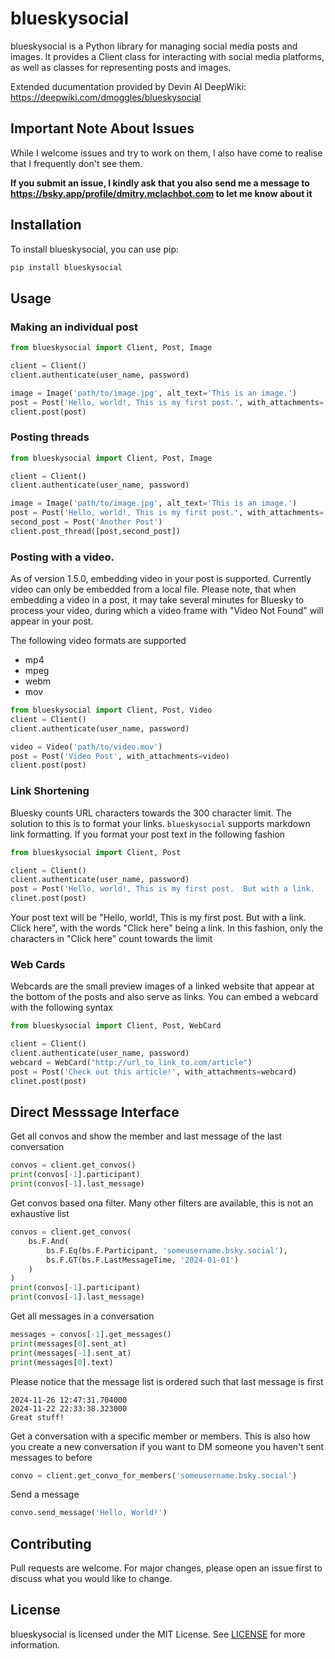 # blueskysocial

blueskysocial is a Python library for managing social media posts and images. It provides a Client class for interacting with social media platforms, as well as classes for representing posts and images.

Extended ducumentation provided by Devin AI DeepWiki: https://deepwiki.com/dmoggles/blueskysocial

## Important Note About Issues

While I welcome issues and try to work on them, I also have come to realise that I frequently don't see them. 

**If you submit an issue, I kindly ask that you also send me a message to https://bsky.app/profile/dmitry.mclachbot.com to let me know about it**

## Installation

To install blueskysocial, you can use pip:

```bash
pip install blueskysocial
```

## Usage

### Making an individual post

```python
from blueskysocial import Client, Post, Image

client = Client()
client.authenticate(user_name, password)

image = Image('path/to/image.jpg', alt_text='This is an image.')
post = Post('Hello, world!, This is my first post.', with_attachments=[image])
client.post(post)
```

### Posting threads

```python
from blueskysocial import Client, Post, Image

client = Client()
client.authenticate(user_name, password)

image = Image('path/to/image.jpg', alt_text='This is an image.')
post = Post('Hello, world!, This is my first post.', with_attachments=[image])
second_post = Post('Another Post')
client.post_thread([post,second_post])
```

### Posting with a video.
As of version 1.5.0, embedding video in your post is supported.  Currently video can only be embedded from a local file.  Please note, that when embedding a video in a post, it may take several minutes for Bluesky to process your video, during which a video frame with "Video Not Found" will appear in your post.  

The following video formats are supported
- mp4
- mpeg
- webm
- mov

```python
from blueskysocial import Client, Post, Video
client = Client()
client.authenticate(user_name, password)

video = Video('path/to/video.mov')
post = Post('Video Post', with_attachments=video)
client.post(post)
```

### Link Shortening
Bluesky counts URL characters towards the 300 character limit.  The solution to this is to format your links.  `blueskysocial` supports markdown link formatting.  If you format your post text in the following fashion
```python
from blueskysocial import Client, Post

client = Client()
client.authenticate(user_name, password)
post = Post('Hello, world!, This is my first post.  But with a link.  [Click here](http://really.long.url.here)'),
clinet.post(post)
```
Your post text will be "Hello, world!, This is my first post. But with a link. Click here", with the words "Click here" being a link.  In this fashion, only the characters in "Click here" count towards the limit

### Web Cards
Webcards are the small preview images of a linked website that appear at the bottom of the posts and also serve as links.  You can embed a webcard with the following syntax
```python
from blueskysocial import Client, Post, WebCard

client = Client()
client.authenticate(user_name, password)
webcard = WebCard("http://url_to_link_to.com/article")
post = Post('Check out this article!', with_attachments=webcard)
clinet.post(post)
```

## Direct Messsage Interface


Get all convos and show the member and last message of the last conversation
```python
convos = client.get_convos()
print(convos[-1].participant)
print(convos[-1].last_message)
```

Get convos based ona filter.  Many other filters are available, this is not an exhaustive list

```python
convos = client.get_convos(
    bs.F.And(
        bs.F.Eq(bs.F.Participant, 'someusername.bsky.social'),
        bs.F.GT(bs.F.LastMessageTime, '2024-01-01')
    )
)
print(convos[-1].participant)
print(convos[-1].last_message)
```

Get all messages in a conversation
```python
messages = convos[-1].get_messages()
print(messages[0].sent_at)
print(messages[-1].sent_at)
print(messages[0].text)
```

Please notice that the message list is ordered such that last message is first
```
2024-11-26 12:47:31.704000
2024-11-22 22:33:38.323000
Great stuff!
```

Get a conversation with a specific member or members.  This is also how you create a new conversation if you want to DM someone you haven't sent messages to before

```python
convo = client.get_convo_for_members('someusername.bsky.social')
```

Send a message

```python
convo.send_message('Hello, World!')
```


## Contributing
Pull requests are welcome. For major changes, please open an issue first to discuss what you would like to change.

## License
blueskysocial is licensed under the MIT License. See [LICENSE](LICENSE) for more information.
```


